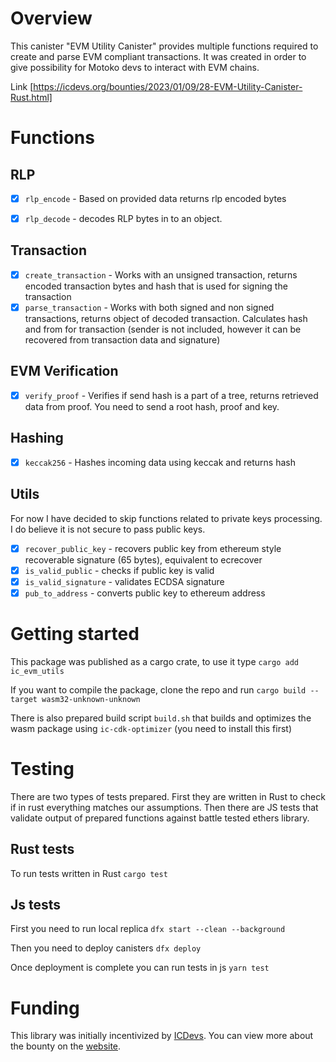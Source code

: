 # Overview

This canister "EVM Utility Canister" provides multiple functions required to create and parse EVM compliant transactions. It was created in order to give possibility for Motoko devs to interact with EVM chains.

Link [https://icdevs.org/bounties/2023/01/09/28-EVM-Utility-Canister-Rust.html]

# Functions

## RLP

- [x] `rlp_encode` - Based on provided data returns rlp encoded bytes
- [x] `rlp_decode` - decodes RLP bytes in to an object.


## Transaction

- [x] `create_transaction` - Works with an unsigned transaction, returns encoded transaction bytes and hash that is used for signing the transaction
- [x] `parse_transaction` - Works with both signed and non signed transactions, returns object of decoded transaction. Calculates hash and from for transaction (sender is not included, however it can be recovered from transaction data and signature)

## EVM Verification

- [x] `verify_proof` - Verifies if send hash is a part of a tree, returns retrieved data from proof. You need to send a root hash, proof and key.

## Hashing

- [x] `keccak256` - Hashes incoming data using keccak and returns hash

## Utils
For now I have decided to skip functions related to private keys processing. I do believe it is not secure to pass public keys.

- [x] `recover_public_key` - recovers public key from ethereum style recoverable signature (65 bytes), equivalent to ecrecover
- [x] `is_valid_public` - checks if public key is valid
- [x] `is_valid_signature` - validates ECDSA signature
- [x] `pub_to_address` - converts public key to ethereum address

# Getting started
This package was published as a cargo crate, to use it type
`cargo add ic_evm_utils`

If you want to compile the package, clone the repo and run
`cargo build --target wasm32-unknown-unknown`

There is also prepared build script `build.sh` that builds and optimizes the wasm package using `ic-cdk-optimizer` (you need to install this first)

# Testing
There are two types of tests prepared. First they are written in Rust to check if in rust everything matches our assumptions. Then there are JS tests that validate output of prepared functions against battle tested ethers library.

## Rust tests
To run tests written in Rust
`cargo test`

## Js tests
First you need to run local replica
`dfx start --clean --background`

Then you need to deploy canisters
`dfx deploy`

Once deployment is complete you can run tests in js
`yarn test`

# Funding
This library was initially incentivized by [ICDevs](https://icdevs.org/). You can view more about the bounty on the [website](https://icdevs.org/bounties/2023/01/09/28-EVM-Utility-Canister-Rust.html).